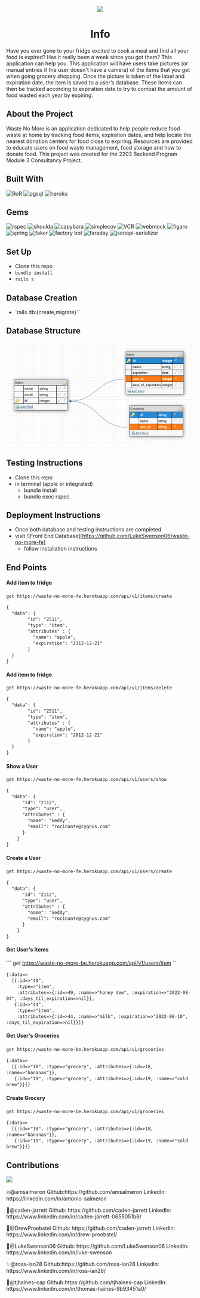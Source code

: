 <p align="center">
  <img src="https://i.imgur.com/rG1VD2K.png" />
</p>
<center><h1>Info</h1></center>
Have you ever gone to your fridge excited to cook a meal and find all your food is expired? Has it really been a week since you got them? This application can help you. This application will have users take pictures (or manual entries if the user doesn't have a camera) of the items that you get when going grocery shopping. Once the picture is taken of the label and expiration date, the item is saved to a user’s database. These items can then be tracked according to expiration date to try to combat the amount of food wasted each year by expiring.

## About the Project
 Waste No More is an application dedicated to help people reduce food waste at home by tracking food items, expiration dates, and help locate the nearest donation centers for food close to expiring. Resources are provided to educate users on food waste management, food storage and how to donate food. This project was created for the 2203 Backend Program Module 3 Consultancy Project.  

## Built With 
   ![RoR](https://img.shields.io/badge/Ruby_on_Rails-CC0000?style=for-the-badge&logo=ruby-on-rails&logoColor=white)
   ![pgsql](https://img.shields.io/badge/PostgreSQL-316192?style=for-the-badge&logo=postgresql&logoColor=white)
   ![heroku](https://img.shields.io/badge/Heroku-430098?style=for-the-badge&logo=heroku&logoColor=white)  

## Gems 
   ![rspec](https://img.shields.io/gem/v/rspec-rails?label=rspec&style=flat-square)
   ![shoulda](https://img.shields.io/gem/v/shoulda-matchers?label=shoulda-matchers&style=flat-square)
   ![capybara](https://img.shields.io/gem/v/capybara?label=capybara&style=flat-square)
   ![simplecov](https://img.shields.io/gem/v/simplecov?label=simplecov&style=flat-square)
   ![VCR](https://img.shields.io/gem/v/vcr?label=VCR&style=flat-square)
   ![webmock](https://img.shields.io/gem/v/webmock?label=webmock&style=flat-square)
   ![figaro](https://img.shields.io/gem/v/figaro?color=blue&label=figaro)
   ![spring](https://img.shields.io/gem/v/spring?color=blue&label=spring)
   ![faker](https://img.shields.io/gem/v/faker?color=blue&label=faker)
   ![factory bot](https://img.shields.io/gem/v/factory_bot_rails?color=blue&label=factory_bot_rails)
   ![faraday](https://img.shields.io/gem/v/faraday?color=blue&label=faraday)
   ![jsonapi-serializer](https://img.shields.io/gem/v/jsonapi-serializer?color=blue&label=jsonapi-serializer)

## Set Up
- Clone this repo
- `bundle install`
- `rails s`

## Database Creation
- `rails db:{create,migrate}``

## Database Structure

![Database](/images/Screen%20Shot%202022-08-04%20at%205.06.21%20PM.png)

## Testing Instructions

 - Clone this repo
 - in terminal (apple or integrated)    
    * bundle install
    * bundle exec rspec 

## Deployment Instructions

- Once both database and testing instructions are completed
- visit ![Front End Database][https://github.com/LukeSwenson06/waste-no-more-fe]
    - follow installation instructions

## End Points

#### Add item to fridge 

```
get https://waste-no-more-fe.herokuapp.com/api/v1/items/create
```

```
{
  "data": {
        "id": "2511",
        "type": "item",
        "attributes" : {
          "name": "apple",
          "expiration": "2112-12-21"
        }
  }
}
```

#### Add item to fridge 

```
get https://waste-no-more-fe.herokuapp.com/api/v1/items/delete
```

```
{
  "data": {
        "id": "2511",
        "type": "item",
        "attributes" : {
          "name": "apple",
          "expiration": "2012-12-21"
        }
  }
}
```

#### Show a User

```
get https://waste-no-more-fe.herokuapp.com/api/v1/users/show
```

```
{
  "data": {
      "id": "2112",
      "type": "user",
      "attributes" : {
        "name": "Geddy",
        "email": "rocinante@cygnus.com"
      }
    }
}
```

#### Create a User

```
get https://waste-no-more-fe.herokuapp.com/api/v1/users/create
```

```
{
  "data": {
      "id": "2112",
      "type": "user",
      "attributes" : {
        "name": "Geddy",
        "email": "rocinante@cygnus.com"
      }
    }
}
```

#### Get User's Items
``` get https://waste-no-more-be.herokuapp.com/api/v1/users/item ``

```
{:data=>
  [{:id=>"49",
    :type=>"item",
    :attributes=>{:id=>49, :name=>"honey dew", :expiration=>"2022-08-04", :days_til_expiration=>nil}},
   {:id=>"44",
    :type=>"item",
    :attributes=>{:id=>44, :name=>"milk", :expiration=>"2022-08-10", :days_til_expiration=>nil}}]}
```


#### Get User's Groceries
```get https://waste-no-more-be.herokuapp.com/api/v1/groceries```

```
{:data=>
  [{:id=>"18", :type=>"grocery", :attributes=>{:id=>18, :name=>"bananas"}},
   {:id=>"19", :type=>"grocery", :attributes=>{:id=>19, :name=>"cold brew"}}]}
```


#### Create Grocery
```get https://waste-no-more-be.herokuapp.com/api/v1/groceries```

```
{:data=>
  [{:id=>"18", :type=>"grocery", :attributes=>{:id=>18, :name=>"bananas"}},
   {:id=>"19", :type=>"grocery", :attributes=>{:id=>19, :name=>"cold brew"}}]}
```



## Contributions
<a href="https://github.com/LukeSwenson06/waste-no-more-fe/graphs/contributors">
  <img src="https://contrib.rocks/image?repo=LukeSwenson06/waste-no-more-fe" />
</a>
<p>🔥@amsalmeron Github:https://github.com/amsalmeron LinkedIn: https://linkedin.com/in/antonio-salmeron  </p>
<p>🚀@caden-jarrett Github: https://github.com/caden-jarrett LinkedIn: https://www.linkedin.com/in/caden-jarrett-0655051b6/</p>
<p>🏅@DrewProebstel Github: https://github.com/caden-jarrett LinkedIn: https://www.linkedin.com/in/drew-proebstel/ </p>
<p>🎊@LukeSwenson06 Github: https://github.com/LukeSwenson06 Linkedin: https://www.linkedin.com/in/luke-swenson </p>
<p>✨@ross-ian28 Github:https://github.com/ross-ian28 Linkedin: https://www.linkedin.com/in/ross-ian28/ </p>
<p>🎉@tjhaines-cap Github:https://github.com/tjhaines-cap LinkedIn: https://www.linkedin.com/in/thomas-haines-9b93451a0/ </p>


